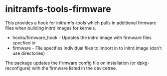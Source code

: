 # initramfs-tools-firmware

This provides a hook for initramfs-tools which pulls in additional firmware files when building initrd images for kernels.

* hooks/firmware_hook - Updates the initrd image with firmware files specfied in
* firmware - File specifies individual files to import in to initrd image (don't use directories)

The package updates the firmware config file on installation (or dpkg-reconfigure) with the firmware listed in the devicetree.
